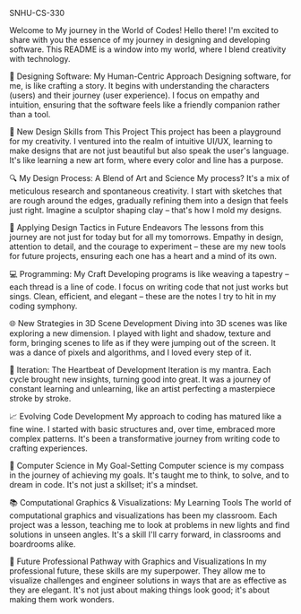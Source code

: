 SNHU-CS-330

Welcome to My journey in the World of Codes!
Hello there! I'm excited to share with you the essence of my journey in designing and developing software. This README is a window into my world, where I blend creativity with technology. 

🌟 Designing Software: My Human-Centric Approach
Designing software, for me, is like crafting a story. It begins with understanding the characters (users) and their journey (user experience). I focus on empathy and intuition, ensuring that the software feels like a friendly companion rather than a tool.

🎨 New Design Skills from This Project
This project has been a playground for my creativity. I ventured into the realm of intuitive UI/UX, learning to make designs that are not just beautiful but also speak the user's language. It's like learning a new art form, where every color and line has a purpose.

🔍 My Design Process: A Blend of Art and Science
My process? It's a mix of meticulous research and spontaneous creativity. I start with sketches that are rough around the edges, gradually refining them into a design that feels just right. Imagine a sculptor shaping clay – that's how I mold my designs.

🔭 Applying Design Tactics in Future Endeavors
The lessons from this journey are not just for today but for all my tomorrows. Empathy in design, attention to detail, and the courage to experiment – these are my new tools for future projects, ensuring each one has a heart and a mind of its own.

💻 Programming: My Craft
Developing programs is like weaving a tapestry – each thread is a line of code. I focus on writing code that not just works but sings. Clean, efficient, and elegant – these are the notes I try to hit in my coding symphony.

🌐 New Strategies in 3D Scene Development
Diving into 3D scenes was like exploring a new dimension. I played with light and shadow, texture and form, bringing scenes to life as if they were jumping out of the screen. It was a dance of pixels and algorithms, and I loved every step of it.

🔄 Iteration: The Heartbeat of Development
Iteration is my mantra. Each cycle brought new insights, turning good into great. It was a journey of constant learning and unlearning, like an artist perfecting a masterpiece stroke by stroke.

📈 Evolving Code Development
My approach to coding has matured like a fine wine. I started with basic structures and, over time, embraced more complex patterns. It's been a transformative journey from writing code to crafting experiences.

🎯 Computer Science in My Goal-Setting
Computer science is my compass in the journey of achieving my goals. It's taught me to think, to solve, and to dream in code. It's not just a skillset; it's a mindset.

📚 Computational Graphics & Visualizations: My Learning Tools
The world of computational graphics and visualizations has been my classroom. Each project was a lesson, teaching me to look at problems in new lights and find solutions in unseen angles. It's a skill I'll carry forward, in classrooms and boardrooms alike.

🚀 Future Professional Pathway with Graphics and Visualizations
In my professional future, these skills are my superpower. They allow me to visualize challenges and engineer solutions in ways that are as effective as they are elegant. It's not just about making things look good; it's about making them work wonders.


